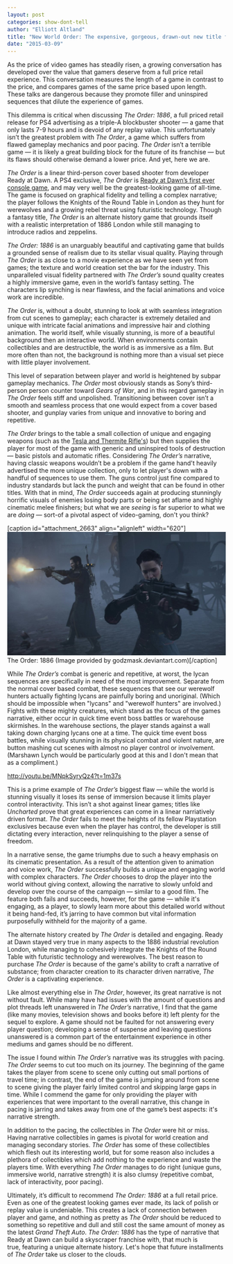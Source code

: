 ```yaml
---
layout: post
categories: show-dont-tell
author: "Elliott Altland"
title: "New World Order: The expensive, gorgeous, drawn-out new title from Ready at Dawn"
date: "2015-03-09"
---
```


As the price of video games has steadily risen, a growing conversation has developed over the value that gamers deserve from a full price retail experience. This conversation measures the length of a game in contrast to the price, and compares games of the same price based upon length. These talks are dangerous because they promote filler and uninspired sequences that dilute the experience of games.

This dilemma is critical when discussing _The Order: 1886_, a full priced retail release for PS4 advertising as a triple-A blockbuster shooter — a game that only lasts 7-9 hours and is devoid of any replay value. This unfortunately isn’t the greatest problem with _The Order_, a game which suffers from flawed gameplay mechanics and poor pacing. _The Order_ isn’t a terrible game — it is likely a great building block for the future of its franchise — but its flaws should otherwise demand a lower price. And yet, here we are.

_The Order_ is a linear third-person cover based shooter from developer Ready at Dawn. A PS4 exclusive, _The Order_ is [Ready at Dawn’s first ever console game](http://www.foxnews.com/tech/2015/02/20/order-1886-leaps-into-world-blockbuster-video-games/), and may very well be the greatest-looking game of all-time. The game is focused on graphical fidelity and telling a complex narrative; the player follows the Knights of the Round Table in London as they hunt for werewolves and a growing rebel threat using futuristic technology. Though a fantasy title, _The Order_ is an alternate history game that grounds itself with a realistic interpretation of 1886 London while still managing to introduce radios and zeppelins.

_The Order: 1886_ is an unarguably beautiful and captivating game that builds a grounded sense of realism due to its stellar visual quality. Playing through _The Order_ is as close to a movie experience as we have seen yet from games; the texture and world creation set the bar for the industry. This unparalleled visual fidelity partnered with _The Order’s_ sound quality creates a highly immersive game, even in the world’s fantasy setting. The characters lip synching is near flawless, and the facial animations and voice work are incredible.

_The Order_ is, without a doubt, stunning to look at with seamless integration from cut scenes to gameplay; each character is extremely detailed and unique with intricate facial animations and impressive hair and clothing animation. The world itself, while visually stunning, is more of a beautiful background then an interactive world. When environments contain collectibles and are destructible, the world is as immersive as a film. But more often than not, the background is nothing more than a visual set piece with little player involvement.

This level of separation between player and world is heightened by subpar gameplay mechanics. _The Order_ most obviously stands as Sony’s third-person person counter toward _Gears of War_, and in this regard gameplay in _The Order_ feels stiff and unpolished. Transitioning between cover isn’t a smooth and seamless process that one would expect from a cover based shooter, and gunplay varies from unique and innovative to boring and repetitive.

_The Order_ brings to the table a small collection of unique and engaging weapons (such as the [Tesla and Thermite Rifle's](http://www.techtimes.com/articles/12867/20140812/nikola-tesla-secretly-created-weapons-arthurian-knights-order-1886.htm)) but then supplies the player for most of the game with generic and uninspired tools of destruction — basic pistols and automatic rifles. Considering _The Order’s_ narrative, having classic weapons wouldn’t be a problem if the game hand't heavily advertised the more unique collection, only to let player's down with a handful of sequences to use them. The guns control just fine compared to industry standards but lack the punch and weight that can be found in other titles. With that in mind, _The Order_ succeeds again at producing stunningly horrific visuals of enemies losing body parts or being set aflame and highly cinematic melee finishers; but what we are _seeing_ is far superior to what we are _doing_ — sort-of a pivotal aspect of video-gaming, don't you think?

\[caption id="attachment\_2663" align="alignleft" width="620"\][![The Order: 1886 (Image provided by godzmask.deviantart.com)](/img/the_order__1886____soundtrack_20150220231717_by_godzmask-d8j026p-1024x576.jpg)](http://fc00.deviantart.net/fs71/i/2015/052/d/f/the_order__1886____soundtrack_20150220231717_by_godzmask-d8j026p.jpg) The Order: 1886 (Image provided by godzmask.deviantart.com)\[/caption\]

While _The Order’s_ combat is generic and repetitive, at worst, the lycan sequences are specifically in need of the most improvement. Separate from the normal cover based combat, these sequences that see our werewolf hunters actually fighting lycans are painfully boring and unoriginal. (Which should be impossible when "lycans" and "werewolf hunters" are involved.) Fights with these mighty creatures, which stand as the focus of the games narrative, either occur in quick time event boss battles or warehouse skirmishes. In the warehouse sections, the player stands against a wall taking down charging lycans one at a time. The quick time event boss battles, while visually stunning in its physical combat and violent nature, are button mashing cut scenes with almost no player control or involvement. (Marshawn Lynch would be particularly good at this and I don't mean that as a compliment.)

http://youtu.be/MNpkSyryQz4?t=1m37s

This is a prime example of _The Order’s_ biggest flaw — while the world is stunning visually it loses its sense of immersion because it limits player control interactivity. This isn’t a shot against linear games; titles like _Uncharted_ prove that great experiences can come in a linear narriatively driven format. _The Order_ fails to meet the heights of its fellow Playstation exclusives because even when the player has control, the developer is still dictating every interaction, never relinquishing to the player a sense of freedom.

In a narrative sense, the game triumphs due to such a heavy emphasis on its cinematic presentation. As a result of the attention given to animation and voice work, _The Order_ successfully builds a unique and engaging world with complex characters. _The Order_ chooses to drop the player into the world without giving context, allowing the narrative to slowly unfold and develop over the course of the campaign — similar to a good film. The feature both fails and succeeds, however, for the game — while it's engaging, as a player, to slowly learn more about this detailed world without it being hand-fed, it’s jarring to have common but vital information purposefully withheld for the majority of a game.

The alternate history created by _The Order_ is detailed and engaging. Ready at Dawn stayed very true in many aspects to the 1886 industrial revolution London, while managing to cohesively integrate the Knights of the Round Table with futuristic technology and werewolves. The best reason to purchase _The Order_ is because of the game's ability to craft a narrative of substance; from character creation to its character driven narrative, _The Order_ is a captivating experience.

Like almost everything else in _The Order_, however, its great narrative is not without fault. While many have had issues with the amount of questions and plot threads left unanswered in _The Order’s_ narrative, I find that the game (like many movies, television shows and books before it) left plenty for the sequel to explore. A game should not be faulted for not answering every player question; developing a sense of suspense and leaving questions unanswered is a common part of the entertainment experience in other mediums and games should be no different.

The issue I found within _The Order’s_ narrative was its struggles with pacing. _The Order_ seems to cut too much on its journey. The beginning of the game takes the player from scene to scene only cutting out small portions of travel time; in contrast, the end of the game is jumping around from scene to scene giving the player fairly limited control and skipping large gaps in time. While I commend the game for only providing the player with experiences that were important to the overall narrative, this change in pacing is jarring and takes away from one of the game’s best aspects: it's narrative strength.

In addition to the pacing, the collectibles in _The Order_ were hit or miss. Having narrative collectibles in games is pivotal for world creation and managing secondary stories. _The Order_ has some of these collectibles which flesh out its interesting world, but for some reason also includes a plethora of collectibles which add nothing to the experience and waste the players time. With everything _The Order_ manages to do right (unique guns, immersive world, narrative strength) it is also clumsy (repetitive combat, lack of interactivity, poor pacing).

Ultimately, it’s difficult to recommend _The Order: 1886_ at a full retail price. Even as one of the greatest looking games ever made, its lack of polish or replay value is undeniable. This creates a lack of connection between player and game, and nothing as pretty as _The Order_ should be reduced to something so repetitive and dull and still cost the same amount of money as the latest _Grand Theft Auto_. _The Order: 1886_ has the type of narrative that Ready at Dawn can build a skyscraper franchise with, that much is true, featuring a unique alternate history. Let's hope that future installments of _The Order_ take us closer to the clouds.
